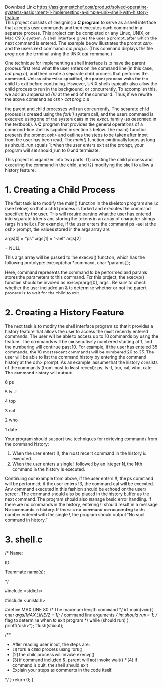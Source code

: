Download Link: https://assignmentchef.com/product/solved-operating-systems-assignment-1-implementing-a-simple-unix-shell-with-history-feature
<br>
This project consists of designing a <strong>C program</strong> to serve as a shell interface that accepts user commands and then executes each command in a separate process. This project can be completed on any Linux, UNIX, or Mac OS X system. A shell interface gives the user a prompt, after which the next command is entered. The example below illustrates the prompt <em>osh&gt;</em> and the users next command: <em>cat prog.c</em>. (This command displays the file <em>prog.c</em> on the terminal using the UNIX <em>cat</em> command.)

One technique for implementing a shell interface is to have the parent process first read what the user enters on the command line (in this case, <em>cat prog.c</em>), and then create a separate child process that performs the command. Unless otherwise specified, the parent process waits for the child to exit before continuing. However, UNIX shells typically also allow the child process to run in the background, or concurrently. To accomplish this, we add an ampersand <em>(</em><em>&amp;)</em> at the end of the command. Thus, if we rewrite the above command as <em>osh&gt; cat prog.c &amp;</em>

the parent and child processes will run concurrently. The separate child process is created using the <em>fork() </em>system call, and the users command is executed using one of the system calls in the <em>exec()</em> family (as described in the textbook). A <strong>C</strong> program that provides the general operations of a command-line shell is supplied in section 3 below. The main() function presents the prompt <em>osh&gt;</em> and outlines the steps to be taken after input from the user has been read. The <em>main()</em> function continually loops as long as should_run equals 1; when the user enters exit at the prompt, your program will set should_run to 0 and terminate.

This project is organized into two parts: (1) creating the child process and executing the command in the child, and (2) modifying the shell to allow a history feature.

<h1>1.         Creating a Child Process</h1>

The first task is to modify the main() function in the skeleton program shell.c (see below) so that a child process is forked and executes the command specified by the user. This will require parsing what the user has entered into separate tokens and storing the tokens in an array of character strings (args in shell.c). For example, if the user enters the command ps -ael at  the osh&gt; prompt, the values stored in the args array are:

args[0]  =  “ps” args[1] = “-ael” args[2]

= NULL

This args array will be passed to the execvp() function, which has the following prototype: execvp(char *command, char *params[]);

Here, command represents the command to be performed and params stores the parameters to this command. For this project, the execvp() function should be invoked as execvp(args[0], args). Be sure to check whether the user included an &amp; to determine whether or not the parent process is to wait for the child to exit.

<h1>2.         Creating a History Feature</h1>

The next task is to modify the shell interface program so that it provides a history feature that allows the user to access the most recently entered commands. The user will be able to access up to 10 commands by using the feature. The commands will be consecutively numbered starting at 1, and the numbering will continue past 10. For example, if the user has entered  35 commands, the 10 most recent commands will be numbered 26 to 35. The user will be able to list the command history by entering the command history at the osh&gt; prompt.  As  an example, assume that the history consists of the commands (from most to least recent):  ps, ls -l, top, cal, who, date The command history will output:

6 ps

5 ls -l

4 top

3 cal

2 who

1 date

Your program should support two techniques for retrieving commands from the command history:

<ol>

 <li>When the user enters !!, the most recent command in the history is executed.</li>

 <li>When the user enters a single ! followed by an integer N, the Nth command in the history is executed.</li>

</ol>

Continuing our example from above, if the user enters !!, the ps command will be performed; if the user enters !3, the command cal will be executed. Any command executed in this fashion should be echoed on the users screen. The command should also be placed in the history buffer as the next command. The program should also manage basic error handling. If there are no commands in the history, entering !! should result in a message No commands in history. If there is no command corresponding to the number entered with the single !, the program should output ”No such command in history.”

<h1>3.         shell.c</h1>

/* Name:

ID:

Teammate name(s):

*/

#include &lt;stdio.h&gt;

#include &lt;unistd.h&gt;

#define MAX LINE 80 /* The maximum length command */ int main(void){ char *args[MAX LINE/2 + 1]; /* command line arguments */ int should run = 1; /* flag to determine when to exit program */ while (should run) { printf(“osh&gt;”); fflush(stdout);

/**

<ul>

 <li>After reading user input, the steps are:</li>

 <li>(1) fork a child process using fork()</li>

 <li>(2) the child process will invoke execvp()</li>

 <li>(3) if command included &amp;, parent will not invoke wait() * (4) if command is quit, the shell should exit</li>

 <li>Explain your steps as comments in the code itself.</li>

</ul>

*/ } return 0; }